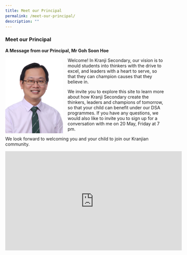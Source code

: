 ```yaml
---
title: Meet our Principal
permalink: /meet-our-principal/
description: ""
---
```

### Meet our Principal

**A Message from our Principal, Mr Goh Soon Hoe**

<img src="/images/principal.png" style="width:183px;height:240px;margin-right:15px;" align = "left">  Welcome! In Kranji Secondary, our vision is to mould students into thinkers with the drive to excel, and leaders with a heart to serve, so that they can champion causes that they believe in.

We invite you to explore this site to learn more about how Kranji Secondary create the thinkers, leaders and champions of tomorrow, so that your child can benefit under our DSA programmes. If you have any questions, we would also like to invite you to sign up for a conversation with me on 20 May, Friday at 7 pm.

We look forward to welcoming you and your child to join our Kranjian community.

<iframe width="560" height="315" src="https://www.youtube.com/embed/g3FzckaUQSg" title="YouTube video player" frameborder="0" allow="accelerometer; autoplay; clipboard-write; encrypted-media; gyroscope; picture-in-picture" allowfullscreen></iframe>